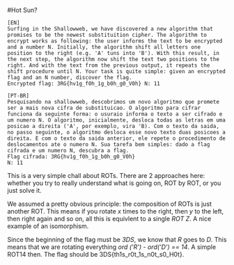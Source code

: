 #Hot Sun?

~~~~
[EN] 
Surfing in the Shallowweb, we have discovered a new algorithm that promises to be the newest substituition cipher. The algorithm to encrypt works as following: the user informs the text to be encrypted and a number N. Initially, the algorithm shift all letters one position to the right (e.g. 'A' tuns into 'B'). With this result, in the next step, the algorithm now shift the text two positions to the right. And with the text from the previous output, it repeats the shift procedure until N. Your task is quite simple: given an encrypted flag and an N number, discover the flag. 
Encrypted flag: 3RG{hv1g_f0h_1g_b0h_g0_V0h} N: 11 

[PT-BR]
Pesquisando na shallowweb, descobrimos um novo algoritmo que promete ser a mais nova cifra de substituicao. O algoritmo para cifrar funciona da seguinte forma: o usuraio informa o texto a ser cifrado e um numero N. O algoritmo, inicialmente, desloca todas as letras em uma posicao a direita ('A', por exemplo, vira 'B). Com o texto da saida, no passo seguinte, o algoritmo desloca esse novo texto duas posicoes a direita. E com o texto da saida anterior, ele repete o procedimento de deslocamentos ate o numero N. Sua tarefa bem simples: dado a flag cifrada e um numero N, descubra a flag. 
Flag cifrada: 3RG{hv1g_f0h_1g_b0h_g0_V0h} 
N: 11
~~~~

This is a very simple chall about ROTs. There are 2 approaches here: whether you try to really understand what is going on, ROT by ROT, or you just solve it.

We assumed a pretty obvious principle: the composition of ROTs is just another ROT. This means if you rotate *x* times to the right, then *y* to the left, then right again and so on, all this is equivlent to a single *ROT Z*. A nice example of an isomorphism.

Since the beginning of the flag must be *3DS*, we know that *R* goes to *D*. This means that we are rotating everything *ord ('R') - ord('D') == 14*. A simple ROT14 then. The flag should be 3DS{th1s_r0t_1s_n0t_s0_H0t}.
